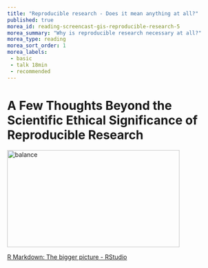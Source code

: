 ```yaml
---
title: "Reproducible research - Does it mean anything at all?"
published: true
morea_id: reading-screencast-gis-reproducible-research-5
morea_summary: "Why is reproducible research necessary at all?"
morea_type: reading
morea_sort_order: 1
morea_labels:
 - basic
 - talk 18min
 - recommended 
---
```


# A Few Thoughts Beyond the Scientific Ethical Significance of Reproducible Research
<p><a href="https://www.rstudio.com/resources/rstudioconf-2019/r-markdown-the-bigger-picture/?wvideo=wblobrq76y"><img src="https://embedwistia-a.akamaihd.net/deliveries/dc5a6364c0314c6df4221520b41cf855.jpg?image_play_button_size=2x&amp;image_crop_resized=960x540&amp;image_play_button=1&amp;image_play_button_color=4287c7e0"  alt="balance" width="800" height="450" style="width: 400px; height: 225px;"></a></p><p><a href="https://www.rstudio.com/resources/rstudioconf-2019/r-markdown-the-bigger-picture/?wvideo=wblobrq76y">R Markdown: The bigger picture - RStudio</a></p>

